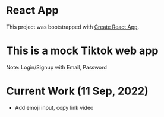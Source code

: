 # React App

This project was bootstrapped with [Create React App](https://github.com/facebook/create-react-app).

# This is a mock Tiktok web app

Note: Login/Signup with Email, Password

# Current Work (11 Sep, 2022)

- Add emoji input, copy link video
